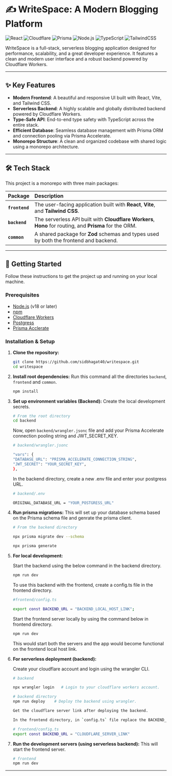 # ✍️ WriteSpace: A Modern Blogging Platform

![React](https://img.shields.io/badge/react-%2320232a.svg?style=for-the-badge&logo=react&logoColor=%2361DAFB)
![Cloudflare](https://img.shields.io/badge/Cloudflare-F38020?style=for-the-badge&logo=Cloudflare&logoColor=white)
![Prisma](https://img.shields.io/badge/Prisma-3982CE?style=for-the-badge&logo=Prisma&logoColor=white)
![Node.js](https://img.shields.io/badge/node.js-6DA55F?style=for-the-badge&logo=node.js&logoColor=white)
![TypeScript](https://img.shields.io/badge/typescript-%23007ACC.svg?style=for-the-badge&logo=typescript&logoColor=white)
![TailwindCSS](https://img.shields.io/badge/tailwindcss-%2338B2AC.svg?style=for-the-badge&logo=tailwind-css&logoColor=white)

WriteSpace is a full-stack, serverless blogging application designed for performance, scalability, and a great developer experience. It features a clean and modern user interface and a robust backend powered by Cloudflare Workers.

---

## ✨ Key Features

- **Modern Frontend**: A beautiful and responsive UI built with React, Vite, and Tailwind CSS.
- **Serverless Backend**: A highly scalable and globally distributed backend powered by Cloudflare Workers.
- **Type-Safe API**: End-to-end type safety with TypeScript across the entire stack.
- **Efficient Database**: Seamless database management with Prisma ORM and connection pooling via Prisma Accelerate.
- **Monorepo Structure**: A clean and organized codebase with shared logic using a monorepo architecture.

---

## 🛠️ Tech Stack

This project is a monorepo with three main packages:

| Package       | Description                                                                                             |
| :------------ | :------------------------------------------------------------------------------------------------------ |
| **`frontend`** | The user-facing application built with **React**, **Vite**, and **Tailwind CSS**.                       |
| **`backend`** | The serverless API built with **Cloudflare Workers**, **Hono** for routing, and **Prisma** for the ORM. |
| **`common`** | A shared package for **Zod** schemas and types used by both the frontend and backend.                 |

---

## 🚀 Getting Started

Follow these instructions to get the project up and running on your local machine.

### Prerequisites

- [Node.js](https://nodejs.org/) (v18 or later)
- [npm](https://www.npmjs.com/)
- [Cloudflare Workers](https://workers.cloudflare.com/)
- [Postgress](https://www.postgresql.org/)
- [Prisma Acclerate](https://www.prisma.io/docs/postgres/database/connection-pooling)

### Installation & Setup

1.  **Clone the repository:**
    ```bash
    git clone https://github.com/sidbhagat40/writespace.git
    cd writespace
    ```

2.  **Install root dependencies:**
    Run this command all the directories `backend`, `frontend` and `common`.
    ```bash
    npm install
    ```

3.  **Set up environment variables (Backend):**
    Create the local development secrets.
    ```bash
    # From the root directory
    cd backend
    ```
    Now, open `backend/wrangler.jsonc` file and add your Prisma Accelerate connection pooling string and JWT_SECRET_KEY.

    ```bash
    # backend/wrangler.jsonc

    "vars": {
    "DATABASE_URL": "PRISMA_ACCELERATE_CONNECTION_STRING",
    "JWT_SECRET": "YOUR_SECRET_KEY",
    },
    ```
    In the backend directory, create a new .env file and enter your postgress URL.
    ```bash
    # backend/.env

    ORIGINAL_DATABASE_URL = "YOUR_POSTGRESS_URL"
    ```
    
4.  **Run prisma migrations:**
    This will set up your database schema based on the Prisma schema file and genrate the prisma client.
    ```bash
    # From the backend directory

    npx prisma migrate dev --schema

    npx prisma generate
    ```

5.  **For local development:**
    
    Start the backend using the below command in the backend directory.
    ```bash
    npm run dev
    ```
    To use this backend with the frontend, create a config.ts file in the frontend directory.

    ```bash
    #frontend/config.ts

    export const BACKEND_URL = "BACKEND_LOCAL_HOST_LINK";
    ```
    Start the frontend server locally by using the command below in frontend directory.
    ```bash
    npm run dev
    ```
    This would start both the servers and the app would become functional on the frontend local host link.

6.  **For serverless deployment (backend):**
    
    Create your cloudflare account and login using the wrangler CLI.
    ```bash
    # backend

    npx wrangler login   # Login to your cloudflare workers account.

    # backend directory
    npm run deploy    # Deploy the backend using wrangler.

    Get the cloudflare server link after deploying the backend.

    In the frontend directory, in `config.ts` file replace the BACKEND_URL link with the cloudflare serverless link.
    
    # frontend/config.ts
    export const BACKEND_URL = "CLOUDFLARE_SERVER_LINK"
    ```
    
7.  **Run the development servers (using serverless backend):**
    This will start the frontend server.
    ```bash
    # frontend
    npm run dev
    ```

---


